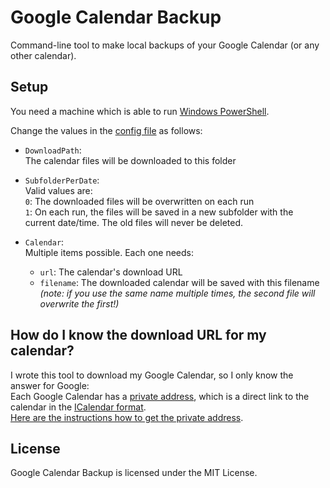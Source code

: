 # Google Calendar Backup

Command-line tool to make local backups of your Google Calendar (or any other calendar).


## Setup

You need a machine which is able to run [Windows PowerShell](http://microsoft.com/powershell).

Change the values in the [config file](https://github.com/christianspecht/google-calendar-backup/blob/master/Config.xml) as follows:

- `DownloadPath`:  
  The calendar files will be downloaded to this folder

- `SubfolderPerDate`:  
  Valid values are:  
  `0`: The downloaded files will be overwritten on each run  
  `1`: On each run, the files will be saved in a new subfolder with the current date/time. The old files will never be deleted.

- `Calendar`:  
  Multiple items possible. Each one needs:
  - `url`: The calendar's download URL
  - `filename`: The downloaded calendar will be saved with this filename  
    *(note: if you use the same name multiple times, the second file will overwrite the first!)*


## How do I know the download URL for my calendar?

I wrote this tool to download my Google Calendar, so I only know the answer for Google:  
Each Google Calendar has a [private address](https://support.google.com/calendar/answer/37648#private), which is a direct link to the calendar in the [ICalendar format](https://en.wikipedia.org/wiki/ICalendar).  
[Here are the instructions how to get the private address](https://support.google.com/calendar/answer/37648#view_only).


## License

Google Calendar Backup is licensed under the MIT License.